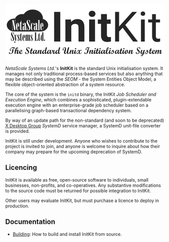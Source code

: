 ![InitKit logo](doc/Logo.png)

*NetaScale Systems Ltd.*'s  **InitKit** is the standard Unix initialisation
system. It manages not only traditional process-based services but also anything
that may be described using the *SEOM* - the System Entities Object Model, a
flexible object-oriented abstraction of a system resource.

The core of the system is the `initd` binary, the InitKit *Job Scheduler and
Execution Engine*, which combines a sophisticated, plugin-extendable execution
engine with an enterprise-grade job scheduler based on a parallelising
graph-based transactional dependency system.

By way of an update path for the non-standard (and soon to be deprecated)
[X Desktop Group](http://freedesktop.org) *SystemD* service manager, a SystemD
unit-file converter is provided.

InitKit is still under development. Anyone who wishes to contribute to the
project is invited to join, and anyone is welcome to inquire about how their
company may prepare for the upcoming deprecation of SystemD.

Licencing
---------

InitKit is available as free, open-source software to individuals, small
businesses, non-profits, and co-operatives. Any substantive modifications to the 
source code must be returned for possible integration to InitKit.

Other users may evaluate InitKit, but must purchase a licence to deploy in
production.

Documentation
-------------

 - [Building]: How to build and install InitKit from source.

[Building]: doc/Building.md